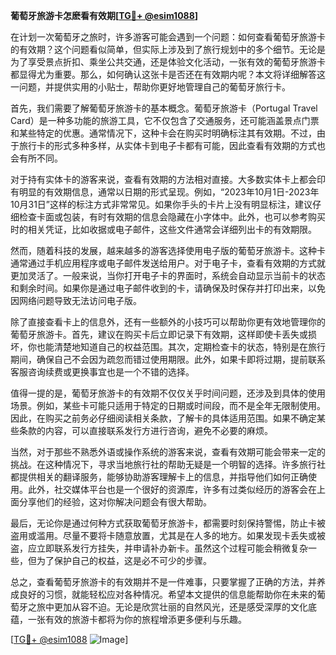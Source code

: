 **葡萄牙旅游卡怎麽看有效期[[TG💪+ @esim1088](https://t.me/s/esim1088)]**

在计划一次葡萄牙之旅时，许多游客可能会遇到一个问题：如何查看葡萄牙旅游卡的有效期？这个问题看似简单，但实际上涉及到了旅行规划中的多个细节。无论是为了享受景点折扣、乘坐公共交通，还是体验文化活动，一张有效的葡萄牙旅游卡都显得尤为重要。那么，如何确认这张卡是否还在有效期内呢？本文将详细解答这一问题，并提供实用的小贴士，帮助你更好地管理自己的葡萄牙旅行卡。

首先，我们需要了解葡萄牙旅游卡的基本概念。葡萄牙旅游卡（Portugal Travel Card）是一种多功能的旅游工具，它不仅包含了交通服务，还可能涵盖景点门票和某些特定的优惠。通常情况下，这种卡会在购买时明确标注其有效期。不过，由于旅行卡的形式多种多样，从实体卡到电子卡都有可能，因此查看有效期的方式也会有所不同。

对于持有实体卡的游客来说，查看有效期的方法相对直接。大多数实体卡上都会印有明显的有效期信息，通常以日期的形式呈现。例如，“2023年10月1日-2023年10月31日”这样的标注方式非常常见。如果你手头的卡片上没有明显标注，建议仔细检查卡面或包装，有时有效期的信息会隐藏在小字体中。此外，也可以参考购买时的相关凭证，比如收据或电子邮件，这些文件通常会详细列出卡的有效期限。

然而，随着科技的发展，越来越多的游客选择使用电子版的葡萄牙旅游卡。这种卡通常通过手机应用程序或电子邮件发送给用户。对于电子卡，查看有效期的方式就更加灵活了。一般来说，当你打开电子卡的界面时，系统会自动显示当前卡的状态和剩余时间。如果你是通过电子邮件收到的卡，请确保及时保存并打印出来，以免因网络问题导致无法访问电子版。

除了直接查看卡上的信息外，还有一些额外的小技巧可以帮助你更有效地管理你的葡萄牙旅游卡。首先，建议在购买卡后立即记录下有效期，这样即使卡丢失或损坏，你也能清楚地知道自己的权益范围。其次，定期检查卡的状态，特别是在旅行期间，确保自己不会因为疏忽而错过使用期限。此外，如果卡即将过期，提前联系客服咨询续费或更换事宜也是一个不错的选择。

值得一提的是，葡萄牙旅游卡的有效期不仅仅关乎时间问题，还涉及到具体的使用场景。例如，某些卡可能只适用于特定的日期或时间段，而不是全年无限制使用。因此，在购买之前务必仔细阅读相关条款，了解卡的具体适用范围。如果不确定某些条款的内容，可以直接联系发行方进行咨询，避免不必要的麻烦。

当然，对于那些不熟悉外语或操作系统的游客来说，查看有效期可能会带来一定的挑战。在这种情况下，寻求当地旅行社的帮助无疑是一个明智的选择。许多旅行社都提供相关的翻译服务，能够协助游客理解卡上的信息，并指导他们如何正确使用。此外，社交媒体平台也是一个很好的资源库，许多有过类似经历的游客会在上面分享他们的经验，这对你解决问题会有很大帮助。

最后，无论你是通过何种方式获取葡萄牙旅游卡，都需要时刻保持警惕，防止卡被盗用或滥用。尽量不要将卡随意放置，尤其是在人多的地方。如果发现卡丢失或被盗，应立即联系发行方挂失，并申请补办新卡。虽然这个过程可能会稍微复杂一些，但为了保护自己的权益，这是必不可少的步骤。

总之，查看葡萄牙旅游卡的有效期并不是一件难事，只要掌握了正确的方法，并养成良好的习惯，就能轻松应对各种情况。希望本文提供的信息能帮助你在未来的葡萄牙之旅中更加从容不迫。无论是欣赏壮丽的自然风光，还是感受深厚的文化底蕴，一张有效的旅游卡都将为你的旅程增添更多便利与乐趣。

[[TG💪+ @esim1088](https://t.me/s/esim1088) ![Image](https://i.postimg.cc/4NQfJmqS/Snipaste-2025-05-13-00-14-12.png)]